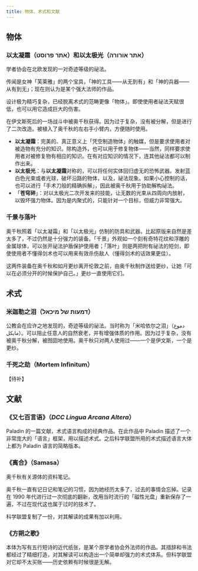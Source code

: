 ```yaml
---
title: 物体、术式和文献
---
```


## 物体

### 以太凝霜（אתר פרוסט）和以太极光（אתר אורורה）

学者协会在北欧发现的一对奇迹等级的祕法。

传闻是女神「芙莱雅」的两个宝具，「神的工具——从无到有」和「神的兵器——从有到无」；现在则认为是某个强大法师的作品。

设计极为精巧复杂，已经脱离术式的范畴更像「物体」。即使使用者祕法天赋很低，也可以用它造成巨大的伤害。

在伊文斯死后的一场战斗中被奥千秋获得。因为过于复杂，没有被分解，但是进行了二次改造。被植入了奥千秋的左右手小臂内，方便随时使用。

- **以太凝霜**：完美的、真正意义上「凭空制造物体」的触媒，但是要求使用者对被造物有充分的知识。除构造外，也可以用于修复物体——当然，同样要求使用者对被修复物有相应的知识。在有对应知识的情况下，连其他祕法都可以制作出来。
- **以太极光**：与**以太凝霜**对称的，可以将任何实体回归虚无的恐怖武器。发射蓝白色光束或者光球，破坏沿路的物体，以及，祕法现象。如果小心控制的话，也可以进行「手术刀般的精确拆解」，因此被奥千秋用于协助解构祕法。
- 「**苍穹碎**」：对以太极光二次开发来的技能，让无数的光束从四周向内放射，以毁坏强力物体。因为是内聚式的，只能针对一个目标，但威力非常强大。

### 千景与落叶

奥千秋照着「以太凝霜」和「以太极光」仿制的防具和武器。比起原版来自然是差太多了，不过仍然是十分强力的装备。「千景」外观如一个刻有奇特花纹和浮雕的金属球体，可以张开祕法护盾保护使用者；「落叶」则是两把附有祕法的短剑，即使使用者不懂得剑术也可以用来有效杀伤敌人（懂得剑术的话效果更佳）。

这两件装备在奥千秋和如月更纱离开伦敦之前，由奥千秋制作送给更纱，让她「可以在必须分开的时候保护自己。」更纱一直使用它们。

## 术式

### 米迦勒之泪（דמעות של מיכאל）

公教会在应许之地发现的，奇迹等级的祕法。当时称为「米哈依尔之泪」（دموع مايكل）。可以阻止任意人的自然衰老，并有增强体质的作用。因为过于复杂，没有被奥千秋分解，被囫囵地使用。奥千秋只对两人使用过——一个是伊文斯，一个是更纱。

### 千死之劫（Mortem Infinitum）

【待补】

## 文献

### 《又七百言语》（*DCC Lingua Arcana Altera*）

Paladin 的一篇文献，术式语言构成的经典作品。在此作品中 Paladin 描述了一个非常庞大的「语言」框架，用以描述术式。之后科学联盟所用的术式描述语言大体上都为 Paladin 语言的简略版本。

### 《离合》（Samasa）

奥千秋有关源体的资料笔记。

奥千秋一直有记日记和笔记的习惯，因为她经历太多了，过去的事情会忘掉。记录在 1990 年代进行过一次彻底的翻新，改用当时流行的「磁性光盘」重新保存了一遍，不过在现代这也属于过时的技术了。

科学联盟复制了一份，对其解读的成果有加以利用。

### 《方朔之歌》

本体为写有五行短诗的近代纸张，是某个原学者协会外法师的作品。其措辞和书法都经过了精细打造，对其解读可以构造出一个简单却强力的术式体系。但科学联盟对它却不太买账——历史依赖有时候很是无解。